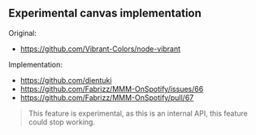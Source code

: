## Experimental canvas implementation
Original:
* https://github.com/Vibrant-Colors/node-vibrant

Implementation:
* https://github.com/dientuki
* https://github.com/Fabrizz/MMM-OnSpotify/issues/66
* https://github.com/Fabrizz/MMM-OnSpotify/pull/67

> This feature is experimental, as this is an internal API, this feature could stop working.